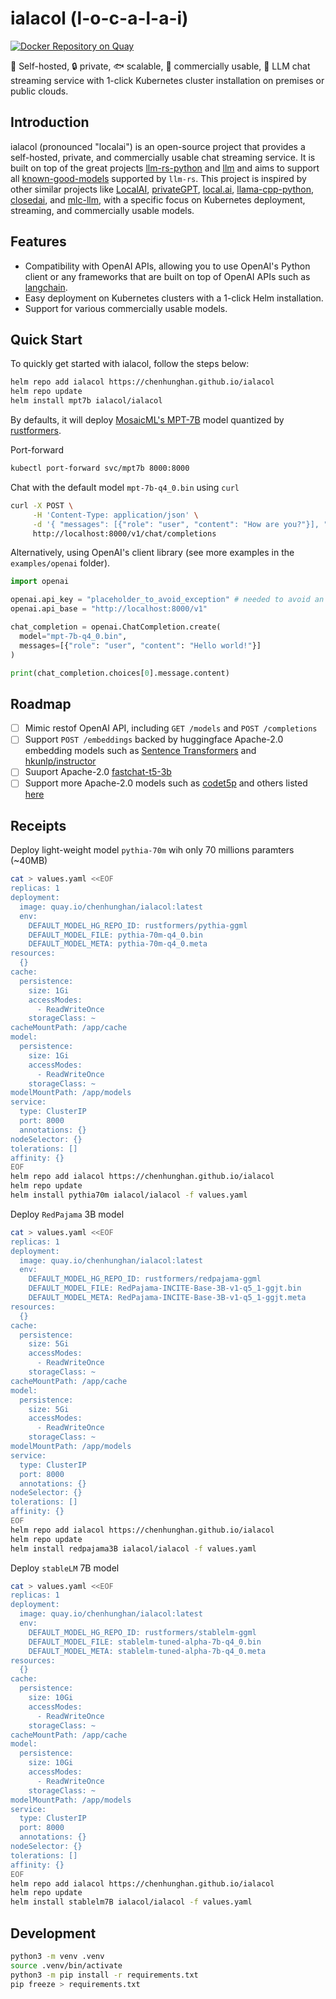 # ialacol (l-o-c-a-l-a-i)

[![Docker Repository on Quay](https://quay.io/repository/chenhunghan/ialacol/status "Docker Repository on Quay")](https://quay.io/repository/chenhunghan/ialacol)

🦄 Self-hosted, 🔒 private, 🐟 scalable, 🤑 commercially usable, 💬 LLM chat streaming service with 1-click Kubernetes cluster installation on premises or public clouds.

## Introduction

ialacol (pronounced "localai") is an open-source project that provides a self-hosted, private, and commercially usable chat streaming service. It is built on top of the great projects [llm-rs-python](https://github.com/LLukas22/llm-rs-python) and [llm](https://github.com/rustformers/llm) and aims to support all [known-good-models](https://github.com/rustformers/llm/blob/main/doc/known-good-models.md) supported by `llm-rs`. This project is inspired by other similar projects like [LocalAI](https://github.com/go-skynet/LocalAI), [privateGPT](https://github.com/imartinez/privateGPT), [local.ai](https://github.com/louisgv/local.ai), [llama-cpp-python](https://github.com/abetlen/llama-cpp-python), [closedai](https://github.com/closedai-project/closedai), and [mlc-llm](https://github.com/mlc-ai/mlc-llm), with a specific focus on Kubernetes deployment, streaming, and commercially usable models.

## Features

- Compatibility with OpenAI APIs, allowing you to use OpenAI's Python client or any frameworks that are built on top of OpenAI APIs such as [langchain](https://github.com/hwchase17/langchain).
- Easy deployment on Kubernetes clusters with a 1-click Helm installation.
- Support for various commercially usable models.

## Quick Start

To quickly get started with ialacol, follow the steps below:

```sh
helm repo add ialacol https://chenhunghan.github.io/ialacol
helm repo update
helm install mpt7b ialacol/ialacol
```

By defaults, it will deploy [MosaicML's MPT-7B](https://www.mosaicml.com/blog/mpt-7b) model quantized by [rustformers](https://huggingface.co/rustformers/mpt-7b-ggml).

Port-forward

```sh
kubectl port-forward svc/mpt7b 8000:8000
```

Chat with the default model `mpt-7b-q4_0.bin` using `curl`

```sh
curl -X POST \
     -H 'Content-Type: application/json' \
     -d '{ "messages": [{"role": "user", "content": "How are you?"}], "model": "mpt-7b-q4_0.bin"}' \
     http://localhost:8000/v1/chat/completions
```

Alternatively, using OpenAI's client library (see more examples in the `examples/openai` folder).

```python
import openai

openai.api_key = "placeholder_to_avoid_exception" # needed to avoid an exception
openai.api_base = "http://localhost:8000/v1"

chat_completion = openai.ChatCompletion.create(
  model="mpt-7b-q4_0.bin",
  messages=[{"role": "user", "content": "Hello world!"}]
)

print(chat_completion.choices[0].message.content)
```

## Roadmap

- [ ] Mimic restof OpenAI API, including `GET /models` and `POST /completions`
- [ ] Support `POST /embeddings` backed by huggingface Apache-2.0 embedding models such as [Sentence Transformers](https://huggingface.co/sentence-transformers/all-MiniLM-L6-v2) and [hkunlp/instructor](https://huggingface.co/hkunlp/instructor-large)
- [ ] Suuport Apache-2.0 [fastchat-t5-3b](https://huggingface.co/lmsys/fastchat-t5-3b-v1.0)
- [ ] Support more Apache-2.0 models such as [codet5p](https://huggingface.co/Salesforce/codet5p-16b) and others listed [here](https://github.com/eugeneyan/open-llms)

## Receipts

Deploy light-weight model `pythia-70m` wih only 70 millions paramters (~40MB)

```sh
cat > values.yaml <<EOF
replicas: 1
deployment:
  image: quay.io/chenhunghan/ialacol:latest
  env:
    DEFAULT_MODEL_HG_REPO_ID: rustformers/pythia-ggml
    DEFAULT_MODEL_FILE: pythia-70m-q4_0.bin
    DEFAULT_MODEL_META: pythia-70m-q4_0.meta
resources:
  {}
cache:
  persistence:
    size: 1Gi
    accessModes:
      - ReadWriteOnce
    storageClass: ~
cacheMountPath: /app/cache
model:
  persistence:
    size: 1Gi
    accessModes:
      - ReadWriteOnce
    storageClass: ~
modelMountPath: /app/models
service:
  type: ClusterIP
  port: 8000
  annotations: {}
nodeSelector: {}
tolerations: []
affinity: {}
EOF
helm repo add ialacol https://chenhunghan.github.io/ialacol
helm repo update
helm install pythia70m ialacol/ialacol -f values.yaml
```

Deploy `RedPajama` 3B model

```sh
cat > values.yaml <<EOF
replicas: 1
deployment:
  image: quay.io/chenhunghan/ialacol:latest
  env:
    DEFAULT_MODEL_HG_REPO_ID: rustformers/redpajama-ggml
    DEFAULT_MODEL_FILE: RedPajama-INCITE-Base-3B-v1-q5_1-ggjt.bin
    DEFAULT_MODEL_META: RedPajama-INCITE-Base-3B-v1-q5_1-ggjt.meta
resources:
  {}
cache:
  persistence:
    size: 5Gi
    accessModes:
      - ReadWriteOnce
    storageClass: ~
cacheMountPath: /app/cache
model:
  persistence:
    size: 5Gi
    accessModes:
      - ReadWriteOnce
    storageClass: ~
modelMountPath: /app/models
service:
  type: ClusterIP
  port: 8000
  annotations: {}
nodeSelector: {}
tolerations: []
affinity: {}
EOF
helm repo add ialacol https://chenhunghan.github.io/ialacol
helm repo update
helm install redpajama3B ialacol/ialacol -f values.yaml
```

Deploy `stableLM` 7B model

```sh
cat > values.yaml <<EOF
replicas: 1
deployment:
  image: quay.io/chenhunghan/ialacol:latest
  env:
    DEFAULT_MODEL_HG_REPO_ID: rustformers/stablelm-ggml
    DEFAULT_MODEL_FILE: stablelm-tuned-alpha-7b-q4_0.bin
    DEFAULT_MODEL_META: stablelm-tuned-alpha-7b-q4_0.meta
resources:
  {}
cache:
  persistence:
    size: 10Gi
    accessModes:
      - ReadWriteOnce
    storageClass: ~
cacheMountPath: /app/cache
model:
  persistence:
    size: 10Gi
    accessModes:
      - ReadWriteOnce
    storageClass: ~
modelMountPath: /app/models
service:
  type: ClusterIP
  port: 8000
  annotations: {}
nodeSelector: {}
tolerations: []
affinity: {}
EOF
helm repo add ialacol https://chenhunghan.github.io/ialacol
helm repo update
helm install stablelm7B ialacol/ialacol -f values.yaml
```

## Development

```sh
python3 -m venv .venv
source .venv/bin/activate
python3 -m pip install -r requirements.txt
pip freeze > requirements.txt
```
